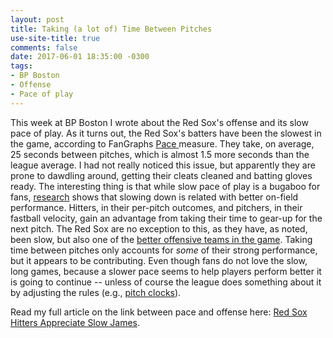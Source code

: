 ```yaml
---
layout: post
title: Taking (a lot of) Time Between Pitches
use-site-title: true
comments: false
date: 2017-06-01 18:35:00 -0300
tags:
- BP Boston
- Offense
- Pace of play
---
```


This week at BP Boston I wrote about the Red Sox's offense and its slow pace of play. As it turns out, the Red Sox's batters have been the slowest 
in the game, according to FanGraphs <a href = "http://www.fangraphs.com/library/offense/pace/" target = "_blank"> Pace </a> measure. They take, on average, 25 seconds
between pitches, which is almost 1.5 more seconds than the league average. I had not really noticed this issue, but apparently they are prone to dawdling around, getting their cleats cleaned and 
batting gloves ready. The interesting thing is that while slow pace of play is a bugaboo for fans, <a href = "https://fivethirtyeight.com/features/pitchers-are-slowing-down-to-speed-up/" target = "_blank"> research</a> shows that slowing down is related with better 
on-field performance. Hitters, in their per-pitch outcomes, and pitchers, in their fastball velocity, gain an advantage from taking their time to
gear-up for the next pitch. The Red Sox are no exception to this, as they have, as noted, been slow, but also one of the <a href = "http://www.baseballprospectus.com/sortable/index.php?cid=2022710" target = "_blank"> better offensive teams in the game</a>.
Taking time between pitches only accounts for *some* of their strong performance, but it appears to be contributing. Even though fans do not 
love the slow, long games, because a slower pace seems to help players perform better it is going to continue -- unless of course the league does 
something about it by adjusting the rules (e.g., <a href = "http://m.mlb.com/news/article/98696954/arizona-fall-league-set-to-test-pitch-clock-for-second-time/" target = "_blank"> pitch clocks</a>).
  
Read my full article on the link between pace and offense here: <a href = "http://boston.locals.baseballprospectus.com/2017/05/30/red-sox-hitters-appreciate-slow-jams/" target = "_blank"> Red Sox Hitters Appreciate Slow James</a>.